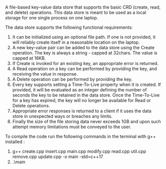 
A file-based key-value data store that supports the basic CRD (create, read, and delete) operations. This data store is meant to be used as a local storage for one single 
process on one laptop. 

The data store supports the following functional requirements:
 1. It can be initialized using an optional file path. If one is not provided, it will reliably create itself in a reasonable location on the laptop.
 2. A new key-value pair can be added to the data store using the Create operation. The key is always a string - capped at 32chars. The value is capped at 16KB.
 3. If Create is invoked for an existing key, an appropriate error is returned.
 4. A Read operation on a key can be performed by providing the key, and receiving the value in response.
 5. A Delete operation can be performed by providing the key.
 6. Every key supports setting a Time-To-Live property when it is created. If provided, it will be evaluated as an integer defining the number of seconds the key to be retained
    in the data store. Once the Time-To-Live for a key has expired, the key will no longer be available for Read or Delete operations.
 7. Appropriate error responses is returned to a client if it uses the data store in unexpected ways or breaches any limits.
 8. Finally the size of the file storing data never exceeds 1GB and upon such attempt memory limitations must be conveyed to the user. 
 
 To compile the code run the following commands in the terminal with g++ installed :
 1)  g++ create.cpp insert.cpp main.cpp modify.cpp read.cpp util.cpp remove.cpp update.cpp -o main -std=c++17
 2)  .\main
 
